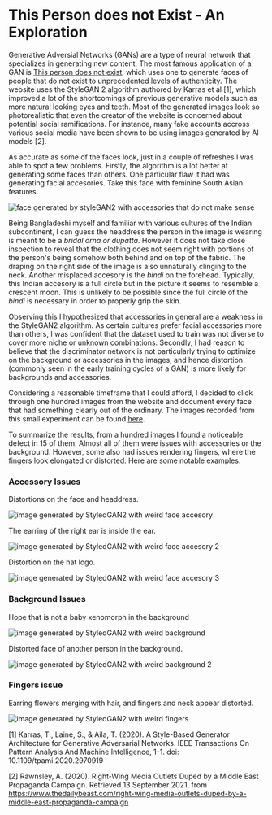 # This Person does not Exist - An Exploration

Generative Adversial Networks (GANs) are a type of neural network that specializes in generating new content. The most famous application of a GAN is [This person does not exist](https://thispersondoesnotexist.com/), which uses one to generate faces of people that do not exist to unprecedented levels of authenticity. The website uses the StyleGAN 2 algorithm authored by Karras et al [1], which improved a lot of the shortcomings of previous generative models such as more natural looking eyes and teeth. Most of the generated images look so photorealistic that even the creator of the website is concerned about potential social ramifications. For instance, many fake accounts accross various social media have been shown to be using images generated by AI models [2].

As accurate as some of the faces look, just in a couple of refreshes I was able to spot a few problems. Firstly, the algorithm is a lot better at generating some faces than others. One particular flaw it had was generating facial accesories. Take this face with feminine South Asian features.

![face generated by styleGAN2 with accessories that do not make sense](./accessory-issue/south-asian-looking-face.jfif)

Being Bangladeshi myself and familiar with various cultures of the Indian subcontinent, I can guess the headdress the person in the image is wearing is meant to be a _bridal orna or dupatta_. However it does not take close inspection to reveal that the clothing does not seem right with portions of the person's being somehow both behind and on top of the fabric. The draping on the right side of the image is also unnaturally clinging to the neck. Another misplaced accesory is the _bindi_ on the forehead. Typically, this Indian accesory is a full circle but in the picture it seems to resemble a crescent moon. This is unlikely to be possible since the full circle of the _bindi_ is necessary in order to properly grip the skin.

Observing this I hypothesized that accessories in general are a weakness in the StyleGAN2 algorithm. As certain cultures prefer facial accessories more than others, I was confident that the dataset used to train was not diverse to cover more niche or unknown combinations. Secondly, I had reason to believe that the discriminator network is not particularly trying to optimize on the background or accessories in the images, and hence  distortion (commonly seen in the early training cycles of a GAN) is more likely for backgrounds and accessories.

Considering a reasonable timeframe that I could afford, I decided to click through one hundred images from the website and document every face that had something clearly out of the ordinary. The images recorded from this small experiment can be found [here](https://github.com/rohanfaiyazkhan/report-on-this-person-does-not-exist).

To summarize the results, from a hundred images I found a noticeable defect in 15 of them. Almost all of them were issues with accessories or the background. However, some also had issues rendering fingers, where the fingers look elongated or distorted. Here are some notable examples.

### Accessory Issues

Distortions on the face and headdress.

![image generated by StyledGAN2 with weird face accesory](accessory-issue/not-quite-sure-if-there-is-lava-in-the-hair.jfif)

The earring of the right ear is inside the ear.

![image generated by StyledGAN2 with weird face accesory 2](accessory-issue/wierd-ear-accesory.jfif)

Distortion on the hat logo.

![image generated by StyledGAN2 with weird face accesory 3](accessory-issue/weird-hat-2.jfif)

### Background Issues

Hope that is not a baby xenomorph in the background

![image generated by StyledGAN2 with weird background](background-issue/disturbing-background.jfif)

Distorted face of another person in the background.

![image generated by StyledGAN2 with weird background 2](background-issue/weird-background.jfif)

### Fingers issue

Earring flowers merging with hair, and fingers and neck appear distorted.

![image generated by StyledGAN2 with weird fingers](fingers-issue/weird-fingers-neck.jfif)


[1] Karras, T., Laine, S., & Aila, T. (2020). A Style-Based Generator Architecture for Generative Adversarial Networks. IEEE Transactions On Pattern Analysis And Machine Intelligence, 1-1. doi: 10.1109/tpami.2020.2970919

[2] Rawnsley, A. (2020). Right-Wing Media Outlets Duped by a Middle East Propaganda Campaign. Retrieved 13 September 2021, from https://www.thedailybeast.com/right-wing-media-outlets-duped-by-a-middle-east-propaganda-campaign
